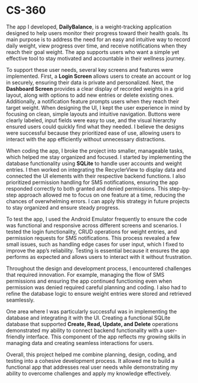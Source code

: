 # CS-360
The app I developed, **DailyBalance**, is a weight-tracking application designed to help users monitor their progress toward their health goals. Its main purpose is to address the need for an easy and intuitive way to record daily weight, view progress over time, and receive notifications when they reach their goal weight. The app supports users who want a simple yet effective tool to stay motivated and accountable in their wellness journey.

To support these user needs, several key screens and features were implemented. First, a **Login Screen** allows users to create an account or log in securely, ensuring their data is private and personalized. Next, the **Dashboard Screen** provides a clear display of recorded weights in a grid layout, along with options to add new entries or delete existing ones. Additionally, a notification feature prompts users when they reach their target weight. When designing the UI, I kept the user experience in mind by focusing on clean, simple layouts and intuitive navigation. Buttons were clearly labeled, input fields were easy to use, and the visual hierarchy ensured users could quickly find what they needed. I believe the designs were successful because they prioritized ease of use, allowing users to interact with the app efficiently without unnecessary distractions.

When coding the app, I broke the project into smaller, manageable tasks, which helped me stay organized and focused. I started by implementing the database functionality using **SQLite** to handle user accounts and weight entries. I then worked on integrating the RecyclerView to display data and connected the UI elements with their respective backend functions. I also prioritized permission handling for SMS notifications, ensuring the app responded correctly to both granted and denied permissions. This step-by-step approach allowed me to focus on one feature at a time, reducing the chances of overwhelming errors. I can apply this strategy in future projects to stay organized and ensure steady progress.

To test the app, I used the Android Emulator frequently to ensure the code was functional and responsive across different screens and scenarios. I tested the login functionality, CRUD operations for weight entries, and permission requests for SMS notifications. This process revealed a few small issues, such as handling edge cases for user input, which I fixed to improve the app’s reliability. Testing is essential because it ensures the app performs as expected and allows users to interact with it without frustration.

Throughout the design and development process, I encountered challenges that required innovation. For example, managing the flow of SMS permissions and ensuring the app continued functioning even when permission was denied required careful planning and coding. I also had to refine the database logic to ensure weight entries were stored and retrieved seamlessly.

One area where I was particularly successful was in implementing the database and integrating it with the UI. Creating a functional SQLite database that supported **Create, Read, Update, and Delete** operations demonstrated my ability to connect backend functionality with a user-friendly interface. This component of the app reflects my growing skills in managing data and creating seamless interactions for users.

Overall, this project helped me combine planning, design, coding, and testing into a cohesive development process. It allowed me to build a functional app that addresses real user needs while demonstrating my ability to overcome challenges and apply my knowledge effectively.
